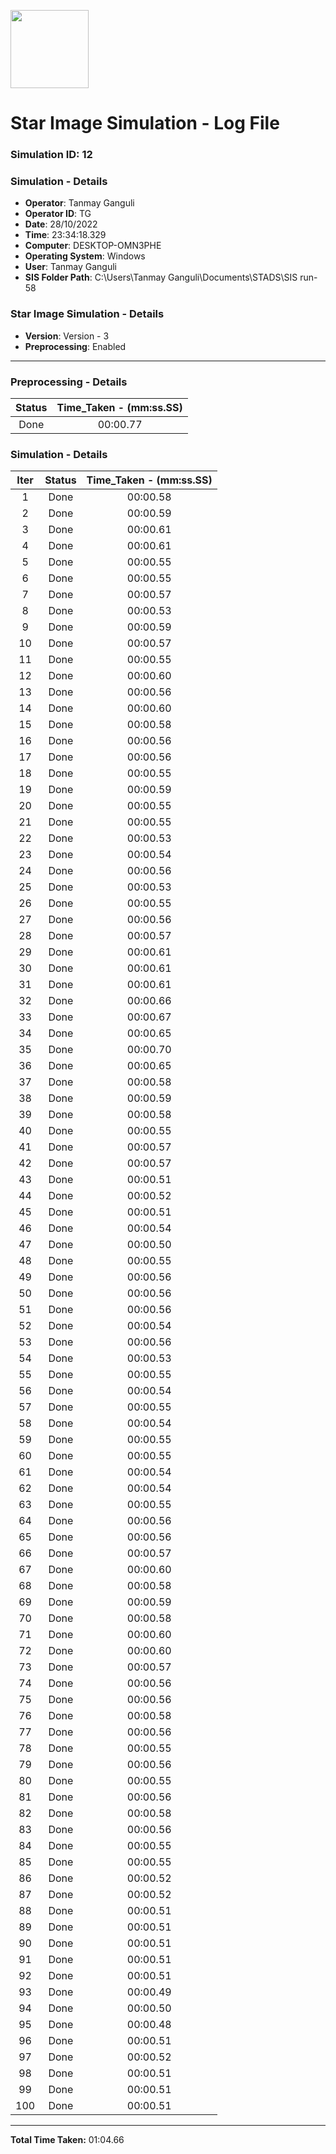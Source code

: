 [<img src="https://www.aero.iitb.ac.in/satlab/images/IITBSSP2019.png" width="125"/>](image.png)

# Star Image Simulation - Log File

### Simulation ID: 12

### Simulation - Details
* **Operator**: Tanmay Ganguli
* **Operator ID**: TG
* **Date**: 28/10/2022
* **Time**: 23:34:18.329
* **Computer**: DESKTOP-OMN3PHE
* **Operating System**: Windows
* **User**: Tanmay Ganguli
* **SIS Folder Path**: C:\Users\Tanmay Ganguli\Documents\STADS\SIS run-58

### Star Image Simulation - Details
* **Version**: Version - 3
* **Preprocessing**: Enabled

---

### Preprocessing - Details

|Status|Time_Taken - (mm:ss.SS)
|:---:|:---:|
|Done|00:00.77|

### Simulation - Details

|Iter|Status|Time_Taken - (mm:ss.SS)|
|:---:|:---:|:---:|
|1|Done|00:00.58|
|2|Done|00:00.59|
|3|Done|00:00.61|
|4|Done|00:00.61|
|5|Done|00:00.55|
|6|Done|00:00.55|
|7|Done|00:00.57|
|8|Done|00:00.53|
|9|Done|00:00.59|
|10|Done|00:00.57|
|11|Done|00:00.55|
|12|Done|00:00.60|
|13|Done|00:00.56|
|14|Done|00:00.60|
|15|Done|00:00.58|
|16|Done|00:00.56|
|17|Done|00:00.56|
|18|Done|00:00.55|
|19|Done|00:00.59|
|20|Done|00:00.55|
|21|Done|00:00.55|
|22|Done|00:00.53|
|23|Done|00:00.54|
|24|Done|00:00.56|
|25|Done|00:00.53|
|26|Done|00:00.55|
|27|Done|00:00.56|
|28|Done|00:00.57|
|29|Done|00:00.61|
|30|Done|00:00.61|
|31|Done|00:00.61|
|32|Done|00:00.66|
|33|Done|00:00.67|
|34|Done|00:00.65|
|35|Done|00:00.70|
|36|Done|00:00.65|
|37|Done|00:00.58|
|38|Done|00:00.59|
|39|Done|00:00.58|
|40|Done|00:00.55|
|41|Done|00:00.57|
|42|Done|00:00.57|
|43|Done|00:00.51|
|44|Done|00:00.52|
|45|Done|00:00.51|
|46|Done|00:00.54|
|47|Done|00:00.50|
|48|Done|00:00.55|
|49|Done|00:00.56|
|50|Done|00:00.56|
|51|Done|00:00.56|
|52|Done|00:00.54|
|53|Done|00:00.56|
|54|Done|00:00.53|
|55|Done|00:00.55|
|56|Done|00:00.54|
|57|Done|00:00.55|
|58|Done|00:00.54|
|59|Done|00:00.55|
|60|Done|00:00.55|
|61|Done|00:00.54|
|62|Done|00:00.54|
|63|Done|00:00.55|
|64|Done|00:00.56|
|65|Done|00:00.56|
|66|Done|00:00.57|
|67|Done|00:00.60|
|68|Done|00:00.58|
|69|Done|00:00.59|
|70|Done|00:00.58|
|71|Done|00:00.60|
|72|Done|00:00.60|
|73|Done|00:00.57|
|74|Done|00:00.56|
|75|Done|00:00.56|
|76|Done|00:00.58|
|77|Done|00:00.56|
|78|Done|00:00.55|
|79|Done|00:00.56|
|80|Done|00:00.55|
|81|Done|00:00.56|
|82|Done|00:00.58|
|83|Done|00:00.56|
|84|Done|00:00.55|
|85|Done|00:00.55|
|86|Done|00:00.52|
|87|Done|00:00.52|
|88|Done|00:00.51|
|89|Done|00:00.51|
|90|Done|00:00.51|
|91|Done|00:00.51|
|92|Done|00:00.51|
|93|Done|00:00.49|
|94|Done|00:00.50|
|95|Done|00:00.48|
|96|Done|00:00.51|
|97|Done|00:00.52|
|98|Done|00:00.51|
|99|Done|00:00.51|
|100|Done|00:00.51|

---

**Total Time Taken:** 01:04.66
